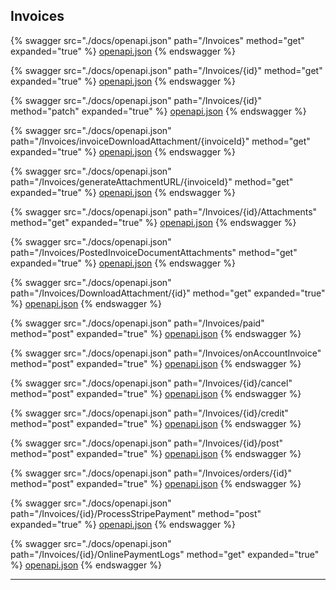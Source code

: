 ## Invoices




{% swagger src="./docs/openapi.json" path="/Invoices" method="get" expanded="true" %}
[openapi.json](./docs/openapi.json)
{% endswagger %}

{% swagger src="./docs/openapi.json" path="/Invoices/{id}" method="get" expanded="true" %}
[openapi.json](./docs/openapi.json)
{% endswagger %}

{% swagger src="./docs/openapi.json" path="/Invoices/{id}" method="patch" expanded="true" %}
[openapi.json](./docs/openapi.json)
{% endswagger %}

{% swagger src="./docs/openapi.json" path="/Invoices/invoiceDownloadAttachment/{invoiceId}" method="get" expanded="true" %}
[openapi.json](./docs/openapi.json)
{% endswagger %}

{% swagger src="./docs/openapi.json" path="/Invoices/generateAttachmentURL/{invoiceId}" method="get" expanded="true" %}
[openapi.json](./docs/openapi.json)
{% endswagger %}

{% swagger src="./docs/openapi.json" path="/Invoices/{id}/Attachments" method="get" expanded="true" %}
[openapi.json](./docs/openapi.json)
{% endswagger %}

{% swagger src="./docs/openapi.json" path="/Invoices/PostedInvoiceDocumentAttachments" method="get" expanded="true" %}
[openapi.json](./docs/openapi.json)
{% endswagger %}

{% swagger src="./docs/openapi.json" path="/Invoices/DownloadAttachment/{id}" method="get" expanded="true" %}
[openapi.json](./docs/openapi.json)
{% endswagger %}

{% swagger src="./docs/openapi.json" path="/Invoices/paid" method="post" expanded="true" %}
[openapi.json](./docs/openapi.json)
{% endswagger %}

{% swagger src="./docs/openapi.json" path="/Invoices/onAccountInvoice" method="post" expanded="true" %}
[openapi.json](./docs/openapi.json)
{% endswagger %}

{% swagger src="./docs/openapi.json" path="/Invoices/{id}/cancel" method="post" expanded="true" %}
[openapi.json](./docs/openapi.json)
{% endswagger %}

{% swagger src="./docs/openapi.json" path="/Invoices/{id}/credit" method="post" expanded="true" %}
[openapi.json](./docs/openapi.json)
{% endswagger %}

{% swagger src="./docs/openapi.json" path="/Invoices/{id}/post" method="post" expanded="true" %}
[openapi.json](./docs/openapi.json)
{% endswagger %}

{% swagger src="./docs/openapi.json" path="/Invoices/orders/{id}" method="post" expanded="true" %}
[openapi.json](./docs/openapi.json)
{% endswagger %}

{% swagger src="./docs/openapi.json" path="/Invoices/{id}/ProcessStripePayment" method="post" expanded="true" %}
[openapi.json](./docs/openapi.json)
{% endswagger %}

{% swagger src="./docs/openapi.json" path="/Invoices/{id}/OnlinePaymentLogs" method="get" expanded="true" %}
[openapi.json](./docs/openapi.json)
{% endswagger %}


---


